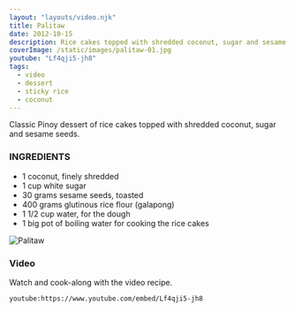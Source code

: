 ```yaml
---
layout: "layouts/video.njk"
title: Palitaw
date: 2012-10-15
description: Rice cakes topped with shredded coconut, sugar and sesame seeds
coverImage: /static/images/palitaw-01.jpg
youtube: "Lf4qji5-jh8"
tags:
  - video
  - dessert
  - sticky rice
  - coconut
---
```


Classic Pinoy dessert of rice cakes topped with shredded coconut, sugar and sesame seeds.

### INGREDIENTS
* 1 coconut, finely shredded
* 1 cup white sugar
* 30 grams sesame seeds, toasted
* 400 grams glutinous rice flour (galapong)
* 1 1/2 cup water, for the dough
* 1 big pot of boiling water for cooking the rice cakes

![Palitaw](/images/palitaw-01.jpg)

### Video
Watch and cook-along with the video recipe.

`youtube:https://www.youtube.com/embed/Lf4qji5-jh8`